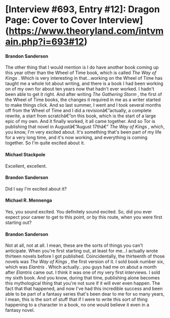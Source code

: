 # [Interview #693, Entry #12]: Dragon Page: Cover to Cover Interview](https://www.theoryland.com/intvmain.php?i=693#12)

#### Brandon Sanderson

The other thing that I would mention is I do have another book coming up this year other than the Wheel of Time book, which is called
*The Way of Kings*
. Which is very interesting in that...working on the Wheel of Time has taught me a whole lot about writing, and there is a book I had been working on of my own for about ten years now that hadn't ever worked. I hadn't been able to get it right. And after writing
*The Gathering Storm*
, the first of the Wheel of Time books, the changes it required in me as a writer started to make things click. And so last summer, I went and I took several months off from the Wheel of Time and I did a revisionâ€”actually, a complete rewrite, a start from scratchâ€”on this book, which is the start of a large epic of my own. And it finally worked, it all came together. And so Tor is publishing that novel in Augustâ€”August 17thâ€”
*The Way of Kings*
, which, you know, I'm very excited about. It's something that's been part of my life for a very long time, and it's now working, and everything is coming together. So I'm quite excited about it.

#### Michael Stackpole

Excellent, excellent.

#### Brandon Sanderson

Did I say I'm excited about it?

#### Michael R. Mennenga

Yes, you sound excited. You definitely sound excited. So, did you ever expect your career to get to this point, or by this route, when you were first starting out?

#### Brandon Sanderson

Not at all, not at all. I mean, these are the sorts of things you can't anticipate. When you're first starting out, at least for me...I actually wrote thirteen novels before I got published. Coincidentally, the thirteenth of those novels was
*The Way of Kings*
, the first version of it. I sold book number six, which was
*Elantris*
. Which actually...you guys had me on about a month after
*Elantris*
came out. I think it was one of my very first interviews. I sold my sixth book. And you know, during that time, publishing alone becomes this mythological thing that you're not sure if it will ever even happen. The fact that that happened, and now I've had this incredible success and been able to be part of a fantasy series that's been dear to me for so many years, I mean, this is the sort of stuff that if I were to write this sort of thing happening to a character in a book, no one would believe it even in a fantasy novel.

